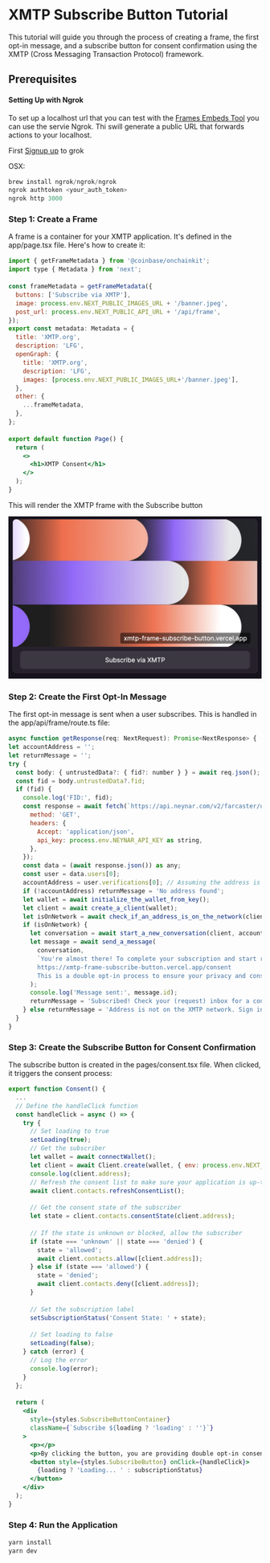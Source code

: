 # XMTP Subscribe Button Tutorial

This tutorial will guide you through the process of creating a frame, the first opt-in message, and a subscribe button for consent confirmation using the XMTP (Cross Messaging Transaction Protocol) framework.

## Prerequisites

#### Setting Up with Ngrok

To set up a localhost url that you can test with the [Frames Embeds Tool](https://warpcast.com/~/developers/embeds) you can use the servie Ngrok. Thi swill generate a public URL that forwards actions to your localhost.

First [Signup up](ngrok.com) to grok

OSX:

```jsx
brew install ngrok/ngrok/ngrok
ngrok authtoken <your_auth_token>
ngrok http 3000
```

### Step 1: Create a Frame

A frame is a container for your XMTP application. It's defined in the app/page.tsx file. Here's how to create it:

```jsx
import { getFrameMetadata } from '@coinbase/onchainkit';
import type { Metadata } from 'next';

const frameMetadata = getFrameMetadata({
  buttons: ['Subscribe via XMTP'],
  image: process.env.NEXT_PUBLIC_IMAGES_URL + '/banner.jpeg',
  post_url: process.env.NEXT_PUBLIC_API_URL + '/api/frame',
});
export const metadata: Metadata = {
  title: 'XMTP.org',
  description: 'LFG',
  openGraph: {
    title: 'XMTP.org',
    description: 'LFG',
    images: [process.env.NEXT_PUBLIC_IMAGES_URL+'/banner.jpeg'],
  },
  other: {
    ...frameMetadata,
  },
};

export default function Page() {
  return (
    <>
      <h1>XMTP Consent</h1>
    </>
  );
}
```

This will render the XMTP frame with the Subscribe button

![](/public/print1.png)

### Step 2: Create the First Opt-In Message

The first opt-in message is sent when a user subscribes. This is handled in the app/api/frame/route.ts file:

```jsx
async function getResponse(req: NextRequest): Promise<NextResponse> {
let accountAddress = '';
let returnMessage = '';
try {
  const body: { untrustedData?: { fid?: number } } = await req.json();
  const fid = body.untrustedData?.fid;
  if (fid) {
    console.log('FID:', fid);
    const response = await fetch(`https://api.neynar.com/v2/farcaster/user/bulk?fids=${fid}`, {
      method: 'GET',
      headers: {
        Accept: 'application/json',
        api_key: process.env.NEYNAR_API_KEY as string,
      },
    });
    const data = (await response.json()) as any;
    const user = data.users[0];
    accountAddress = user.verifications[0]; // Assuming the address is the first item in the 'verifications' array
    if (!accountAddress) returnMessage = 'No address found';
    let wallet = await initialize_the_wallet_from_key();
    let client = await create_a_client(wallet);
    let isOnNetwork = await check_if_an_address_is_on_the_network(client, accountAddress);
    if (isOnNetwork) {
      let conversation = await start_a_new_conversation(client, accountAddress);
      let message = await send_a_message(
        conversation,
        `You're almost there! To complete your subscription and start receiving updates, please confirm your consent by clicking the link below:
        https://xmtp-frame-subscribe-button.vercel.app/consent
        This is a double opt-in process to ensure your privacy and consent are respected. Thank you for joining us!`,
      );
      console.log('Message sent:', message.id);
      returnMessage = 'Subscribed! Check your (request) inbox for a confirmation link.';
    } else returnMessage = 'Address is not on the XMTP network. Sign in';
  }
}
```

### Step 3: Create the Subscribe Button for Consent Confirmation

The subscribe button is created in the pages/consent.tsx file. When clicked, it triggers the consent process:

```jsx
export function Consent() {
  ...
  // Define the handleClick function
  const handleClick = async () => {
    try {
      // Set loading to true
      setLoading(true);
      // Get the subscriber
      let wallet = await connectWallet();
      let client = await Client.create(wallet, { env: process.env.NEXT_PUBLIC_XMTP_ENV });
      console.log(client.address);
      // Refresh the consent list to make sure your application is up-to-date with the
      await client.contacts.refreshConsentList();

      // Get the consent state of the subscriber
      let state = client.contacts.consentState(client.address);

      // If the state is unknown or blocked, allow the subscriber
      if (state === 'unknown' || state === 'denied') {
        state = 'allowed';
        await client.contacts.allow([client.address]);
      } else if (state === 'allowed') {
        state = 'denied';
        await client.contacts.deny([client.address]);
      }

      // Set the subscription label
      setSubscriptionStatus('Consent State: ' + state);

      // Set loading to false
      setLoading(false);
    } catch (error) {
      // Log the error
      console.log(error);
    }
  };

  return (
    <div
      style={styles.SubscribeButtonContainer}
      className={`Subscribe ${loading ? 'loading' : ''}`}
    >
      <p></p>
      <p>By clicking the button, you are providing double opt-in consent for us to contact you.</p>
      <button style={styles.SubscribeButton} onClick={handleClick}>
        {loading ? 'Loading... ' : subscriptionStatus}
      </button>
    </div>
  );
}
```

### Step 4: Run the Application

```bash
yarn install
yarn dev
```
